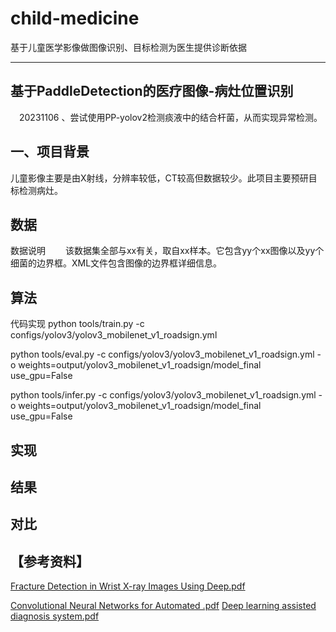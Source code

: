 # child-medicine
基于儿童医学影像做图像识别、目标检测为医生提供诊断依据

---------------------------------------------------------------------------
## 基于PaddleDetection的医疗图像-病灶位置识别

 20231106 、尝试使用PP-yolov2检测痰液中的结合杆菌，从而实现异常检测。
## 一、项目背景
儿童影像主要是由X射线，分辨率较低，CT较高但数据较少。此项目主要预研目标检测病灶。

## 数据
数据说明
  该数据集全部与xx有关，取自xx样本。它包含yy个xx图像以及yy个细菌的边界框。XML文件包含图像的边界框详细信息。

## 算法

代码实现
python tools/train.py -c configs/yolov3/yolov3_mobilenet_v1_roadsign.yml

python tools/eval.py -c configs/yolov3/yolov3_mobilenet_v1_roadsign.yml -o weights=output/yolov3_mobilenet_v1_roadsign/model_final use_gpu=False

python tools/infer.py -c configs/yolov3/yolov3_mobilenet_v1_roadsign.yml -o weights=output/yolov3_mobilenet_v1_roadsign/model_final use_gpu=False


## 实现



## 结果



## 对比




## 【参考资料】



[Fracture Detection in Wrist X-ray Images Using Deep.pdf](https://github.com/terminator314/child-medicine/files/13454460/Fracture.Detection.in.Wrist.X-ray.Images.Using.Deep.pdf)

[Convolutional Neural Networks for Automated .pdf](https://github.com/terminator314/child-medicine/files/13454465/Convolutional.Neural.Networks.for.Automated.pdf)
[Deep learning assisted diagnosis system.pdf](https://github.com/terminator314/child-medicine/files/13454478/Deep.learning.assisted.diagnosis.system.pdf)


